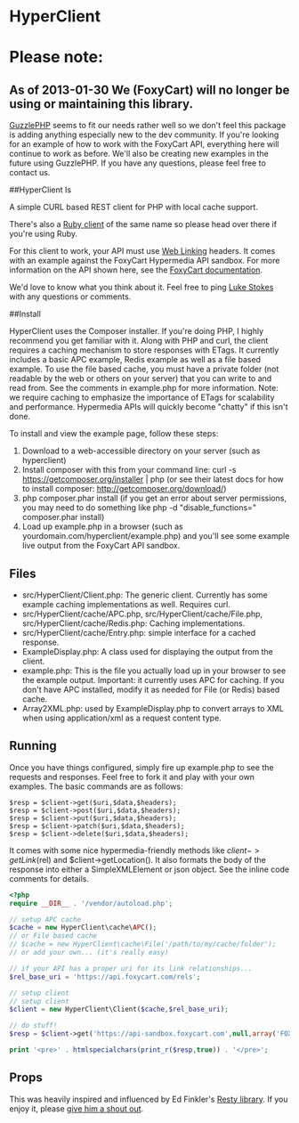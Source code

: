 HyperClient
===========

Please note:
============
As of 2013-01-30 We (FoxyCart) will no longer be using or maintaining this library.
-----------------------------------------------------------------------------------
[GuzzlePHP](http://guzzlephp.org/) seems to fit our needs rather well so we don't feel this package is adding anything especially new to the dev community. If you're looking for an example of how to work with the FoxyCart API, everything here will continue to work as before. We'll also be creating new examples in the future using GuzzlePHP. If you have any questions, please feel free to contact us.

##HyperClient Is

A simple CURL based REST client for PHP with local cache support.

There's also a [Ruby client](https://github.com/codegram/hyperclient) of the same name so please head over there if you're using Ruby.

For this client to work, your API must use [Web Linking](http://tools.ietf.org/html/rfc5988) headers. It comes with an example against the FoxyCart Hypermedia API sandbox. For more information on the API shown here, see the [FoxyCart documentation](http://wiki.foxycart.com/v/0.0.0/hypermedia_api). 

We'd love to know what you think about it. Feel free to ping [Luke Stokes](https://twitter.com/lukestokes) with any questions or comments.

##Install

HyperClient uses the Composer installer. If you're doing PHP, I highly recommend you get familiar with it. Along with PHP and curl, the client requires a caching mechanism to store responses with ETags. It currently includes a basic APC example, Redis example as well as a file based example. To use the file based cache, you must have a private folder (not readable by the web or others on your server) that you can write to and read from. See the comments in example.php for more information. Note: we require caching to emphasize the importance of ETags for scalability and performance. Hypermedia APIs will quickly become "chatty" if this isn't done.

To install and view the example page, follow these steps:

1. Download to a web-accessible directory on your server (such as hyperclient)
1. Install composer with this from your command line: curl -s https://getcomposer.org/installer | php
    (or see their latest docs for how to install composer: http://getcomposer.org/download/)
1. php composer.phar install
    (if you get an error about server permissions, you may need to do something like php -d "disable_functions=" composer.phar install)
1. Load up example.php in a browser (such as yourdomain.com/hyperclient/example.php) and you'll see some example live output from the FoxyCart API sandbox.

## Files

* src/HyperClient/Client.php: The generic client. Currently has some example caching implementations as well. Requires curl.
* src/HyperClient/cache/APC.php, src/HyperClient/cache/File.php, src/HyperClient/cache/Redis.php: Caching implementations.
* src/HyperClient/cache/Entry.php: simple interface for a cached response.
* ExampleDisplay.php: A class used for displaying the output from the client.
* example.php: This is the file you actually load up in your browser to see the example output. Important: it currently uses APC for caching. If you don't have APC installed, modify it as needed for File (or Redis) based cache.
* Array2XML.php: used by ExampleDisplay.php to convert arrays to XML when using application/xml as a request content type.

## Running

Once you have things configured, simply fire up example.php to see the requests and responses. Feel free to fork it and play with your own examples. The basic commands are as follows:

    $resp = $client->get($uri,$data,$headers);
    $resp = $client->post($uri,$data,$headers);
    $resp = $client->put($uri,$data,$headers);
    $resp = $client->patch($uri,$data,$headers);
    $resp = $client->delete($uri,$data,$headers);

It comes with some nice hypermedia-friendly methods like $client->getLink($rel) and $client->getLocation(). It also formats the body of the response into either a SimpleXMLElement or json object. See the inline code comments for details.


```php
<?php
require __DIR__ . '/vendor/autoload.php';

// setup APC cache
$cache = new HyperClient\cache\APC();
// or File based cache
// $cache = new HyperClient\cache\File('/path/to/my/cache/folder');
// or add your own... (it's really easy)

// if your API has a proper uri for its link relationships...
$rel_base_uri = 'https://api.foxycart.com/rels';

// setup client
// setup client
$client = new HyperClient\Client($cache,$rel_base_uri);

// do stuff!
$resp = $client->get('https://api-sandbox.foxycart.com',null,array('FOXYCART-API-VERSION' => 1));

print '<pre>' . htmlspecialchars(print_r($resp,true)) . '</pre>';
```

## Props

This was heavily inspired and influenced by Ed Finkler's [Resty library](https://github.com/fictivekin/resty.php). If you enjoy it, please [give him a shout out](https://twitter.com/funkatron).

